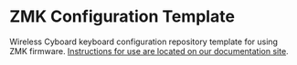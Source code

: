 # ZMK Configuration Template
Wireless Cyboard keyboard configuration repository template for using ZMK firmware. [Instructions for use are located on our documentation site](https://docs.cyboard.digital/user-manual/quick-start/configure-layout).